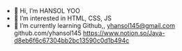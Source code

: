 - 👋 Hi, I’m HANSOL YOO
- 👀 I’m interested in HTML, CSS, JS
- 🌱 I’m currently learning Github,,
yhansol145@gmail.com
github.com/yhansol145
https://www.notion.so/Java-d8eb6f6c67304bb2bc13590c0d1b494c


<!---
yhansol145/yhansol145 is a ✨ special ✨ repository because its `README.md` (this file) appears on your GitHub profile.
You can click the Preview link to take a look at your changes.
--->
